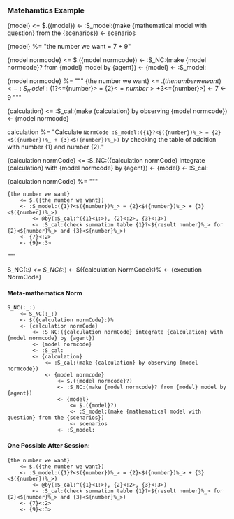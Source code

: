 
### Matehamtics Example




{model}
    <= $.({model})
    <- :S_model:(make {mathematical model with question} from the {scenarios})
    <- scenarios


{model} %= "the number we want = 7 + 9"


{model normcode}
    <= $.({model normcode})
    <- :S_NC:(make {model normcode}? from {model} model by {agent})
    <- {model}
    <- :S_model:


{model normcode} %= """
{the number we want}
    <= $.({the number we want})
    <- :S_model:({1}?<$={number}> = {2}<$={number}> + {3}<$={number}>)
    <- 7
    <- 9
"""


{calculation}
    <= :S_cal:(make {calculation} by observing {model normcode})
    <- {model normcode}

calculation %= "Calculate  ```NormCode :S_model:({1}?<$({number})%_> = {2}<$({number})%_ + {3}<$({number})%_>)``` by checking the table of addition with number {1} and number {2}." 

{calculation normCode}
    <= :S_NC:({calculation normCode} integrate {calculation} with {model normcode} by {agent})
    <- {model}
    <- :S_cal:


{calculation normCode} %= """
```NormCode
{the number we want}
    <= $.({the number we want})
    <- :S_model:({1}?<$({number})%_> = {2}<$({number})%_> + {3}<$({number})%_>)
        <= @by(:S_cal:^({1}<1:>), {2}<:2>, {3}<:3>)
        <- :S_cal:(check summation table {1}?<${result number}%_> for {2}<${number}%_> and {3}<${number}%_>)
    <- {7}<:2>
    <- {9}<:3>
```
"""

S_NC(:_:)
    <= S_NC(:_:)
    <- $({calculation NormCode}:)%
    <- {execution NormCode} 

#### Meta-mathematics Norm

```NormCode
S_NC(:_:)
    <= S_NC(:_:)
    <- $({calculation normCode}:)%
    <- {calculation normCode}
        <= :S_NC:({calculation normCode} integrate {calculation} with {model normcode} by {agent})
        <- {model normcode}
        <- :S_cal:
        <- {calculation}
            <= :S_cal:(make {calculation} by observing {model normcode})
            <- {model normcode}
                <= $.({model normcode}?)
                <- :S_NC:(make {model normcode}? from {model} model by {agent})
                <- {model}
                    <= $.({model}?)
                    <- :S_model:(make {mathematical model with question} from the {scenarios})
                    <- scenarios
                <- :S_model:
```

#### One Possible After Session:

```NormCode
{the number we want}
    <= $.({the number we want})
    <- :S_model:({1}?<$({number})%_> = {2}<$({number})%_> + {3}<$({number})%_>)
        <= @by(:S_cal:^({1}<1:>), {2}<:2>, {3}<:3>)
        <- :S_cal:(check summation table {1}?<${result number}%_> for {2}<${number}%_> and {3}<${number}%_>)
    <- {7}<:2>
    <- {9}<:3>
```